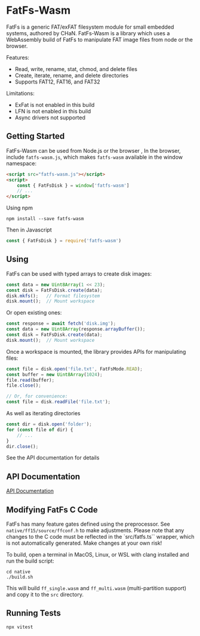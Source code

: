 # FatFs-Wasm
FatFs is a generic FAT/exFAT filesystem module for small embedded systems, authored by CHaN. FatFs-Wasm is a library which uses a WebAssembly build of FatFs to manipulate FAT image files from node or the browser.

Features:
 * Read, write, rename, stat, chmod, and delete files
 * Create, iterate, rename, and delete directories
 * Supports FAT12, FAT16, and FAT32

 Limitations:
 * ExFat is not enabled in this build
 * LFN is not enabled in this build
 * Async drivers not supported

## Getting Started
FatFs-Wasm can be used from Node.js or the browser
, 
In the browser, include `fatfs-wasm.js`, which makes `fatfs-wasm` available in the window namespace:
```html
<script src="fatfs-wasm.js"></script>
<script>
    const { FatFsDisk } = window['fatfs-wasm']
    // ...
</script>
```

Using npm
```
npm install --save fatfs-wasm
```
Then in Javascript
```typescript
const { FatFsDisk } = require('fatfs-wasm')
```

## Using
FatFs can be used with typed arrays to create disk images:
```typescript
const data = new Uint8Array(1 << 23);
const disk = FatFsDisk.create(data);
disk.mkfs();   // Format filesystem
disk.mount();  // Mount workspace
```

Or open existing ones:
```typescript
const response = await fetch('disk.img');
const data = new Uint8Array(response.arrayBuffer());
const disk = FatFsDisk.create(data);
disk.mount();  // Mount workspace
```

Once a workspace is mounted, the library provides APIs for manipulating files:
```typescript
const file = disk.open('file.txt', FatFsMode.READ);
const buffer = new Uint8Array(1024);
file.read(buffer);
file.close();

// Or, for convenience:
const file = disk.readFile('file.txt');
```

As well as iterating directories 
```typescript
const dir = disk.open('folder');
for (const file of dir) {
    // ...
}
dir.close();
```

See the API documentation for details

## API Documentation

[API Documentation](./docs/modules.md)

## Modifying FatFs C Code
FatFs has many feature gates defined using the preprocessor. See `native/ff15/source/ffconf.h` to make adjustments. Please note that any changes to the C code must be reflected in the `src/fatfs.ts`` wrapper, which is not automatically generated. Make changes at your own risk!

To build, open a terminal in MacOS, Linux, or WSL with clang installed and run the build script:
```
cd native
./build.sh
```
This will build `ff_single.wasm` and `ff_multi.wasm` (multi-partition support) and copy it to the `src` directory.


## Running Tests
```
npx vitest
```